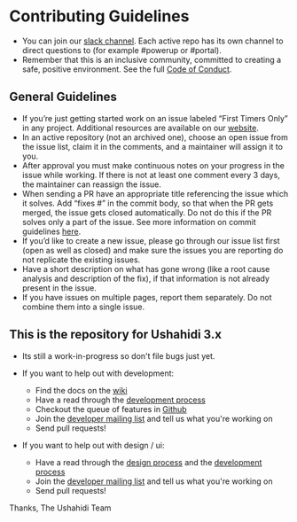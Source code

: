 # Contributing Guidelines
* You can join our [slack channel](http://systers.io/slack-systers-opensource/).  Each active repo has its own channel to direct questions to (for example #powerup or #portal).  
* Remember that this is an inclusive community, committed to creating a safe, positive environment.  See the full [Code of Conduct](systers.io/code-of-conduct.html).
## General Guidelines
* If you’re just getting started work on an issue labeled “First Timers Only” in any project. Additional resources are available on our [website](systers.io).
* In an active repository (not an archived one), choose an open issue from the issue list, claim it in the comments, and a maintainer will assign it to you.  
* After approval you must make continuous notes on your progress in the issue while working.  If there is not at least one comment every 3 days, the maintainer can reassign the issue.
* When sending a PR have an appropriate title referencing the issue which it solves. Add “fixes #<issue-number>” in the commit body, so that when the PR gets merged, the issue gets closed automatically. Do not do this if the PR solves only a part of the issue. See more information on commit guidelines [here](https://udacity.github.io/git-styleguide/).
* If you’d like to create a new issue, please go through our issue list first (open as well as closed) and make sure the issues you are reporting do not replicate the existing issues. 
* Have a short description on what has gone wrong (like a root cause analysis and description of the fix), if that information is not already present in the issue.
* If you have issues on multiple pages, report them separately. Do not combine them into a single issue.

## This is the repository for Ushahidi 3.x

* Its still a work-in-progress so don't file bugs just yet.

* If you want to help out with development:
	* Find the docs on the [wiki](https://wiki.ushahidi.com/display/WIKI/Ushahidi+Platform%2C+v3.X)
	* Have a read through the [development process](https://wiki.ushahidi.com/display/WIKI/Ushahidi+v3.x%2C+Development+process)
	* Checkout the queue of features in [Github](https://github.com/ushahidi/Lamu/issues?labels=feature&page=1&state=open)
	* Join the [developer mailing list](http://list.ushahidi.com) and tell us what you're working on
	* Send pull requests!

* If you want to help out with design / ui:
	* Have a read through the [design process](https://wiki.ushahidi.com/display/WIKI/Design+process) and the [development process](https://wiki.ushahidi.com/display/WIKI/Ushahidi+v3.x%2C+Development+process)
	* Join the [developer mailing list](http://list.ushahidi.com) and tell us what you're working on
	* Send pull requests!

Thanks,
The Ushahidi Team
